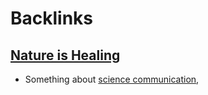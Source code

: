 
# Backlinks
## [Nature is Healing](<Nature is Healing.md>)
- Something about [science communication](<science communication.md>),

